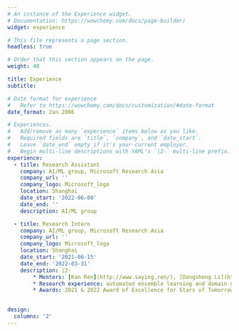 ```yaml
---
# An instance of the Experience widget.
# Documentation: https://wowchemy.com/docs/page-builder/
widget: experience

# This file represents a page section.
headless: true

# Order that this section appears on the page.
weight: 40

title: Experience
subtitle:

# Date format for experience
#   Refer to https://wowchemy.com/docs/customization/#date-format
date_format: Jan 2006

# Experiences.
#   Add/remove as many `experience` items below as you like.
#   Required fields are `title`, `company`, and `date_start`.
#   Leave `date_end` empty if it's your current employer.
#   Begin multi-line descriptions with YAML's `|2-` multi-line prefix.
experience:
  - title: Research Assistant
    company: AI/ML group, Microsoft Research Asia
    company_url: ''
    company_logo: Microsoft_logo
    location: Shanghai
    date_start: '2022-06-08'
    date_end: ''
    description: AI/ML group

  - title: Research Intern
    company: AI/ML group, Microsoft Research Asia
    company_url: ''
    company_logo: Microsoft_logo
    location: Shanghai
    date_start: '2021-06-15'
    date_end: '2022-03-31'
    description: |2-
        * Mentors: [Kan Ren](http://www.saying.ren/), [Dongsheng Li](http://recmind.cn/), and [Xinyang Jiang](https://www.linkedin.com/in/xinyang-jiang-ab5416b0/)\\
        * Research experience: automated ensemble learning and domain generalization
        * Awards: 2021 & 2022 Award of Excellence for Stars of Tomorrow Internship Program
 

design:
  columns: '2'
---
```

